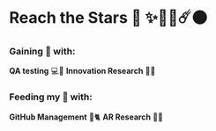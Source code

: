 # **Reach the Stars** 🚀 ✨💫🌠☄️🌑 

### Gaining 🤑 with: 
**QA testing** 💻🏦
**Innovation Research** 📖🔬
### Feeding my 🧠 with:
**GitHub Management** 🐙🐈
**AR Research** 📱🥽 

